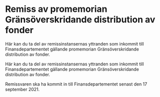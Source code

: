 # Remiss av promemorian Gränsöverskridande distribution av fonder

Här kan du ta del av remissinstansernas yttranden som inkommit till Finansdepartementet gällande promemorian Gränsöverskridande distribution av fonder.

Här kan du ta del av remissinstansernas yttranden som inkommit till Finansdepartementet gällande promemorian Gränsöverskridande distribution av fonder.

Remissvaren ska ha kommit in till Finansdepartementet senast den 17 september 2021.
